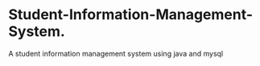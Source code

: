 # Student-Information-Management-System.
A student information management system using java and mysql
